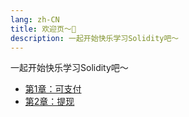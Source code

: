 ```yaml
---
lang: zh-CN
title: 欢迎页～👏
description: 一起开始快乐学习Solidity吧～
---
```

一起开始快乐学习Solidity吧～

- [第1章：可支付](Lesson-4/Chapter-1_Payable.html)
- [第2章：提现](Lesson-4/Chapter-2_Withdrawal.html)
